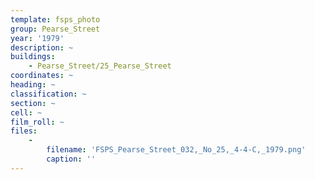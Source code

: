 ```yaml
---
template: fsps_photo
group: Pearse_Street
year: '1979'
description: ~
buildings:
    - Pearse_Street/25_Pearse_Street
coordinates: ~
heading: ~
classification: ~
section: ~
cell: ~
film_roll: ~
files:
    -
        filename: 'FSPS_Pearse_Street_032,_No_25,_4-4-C,_1979.png'
        caption: ''
---
```

